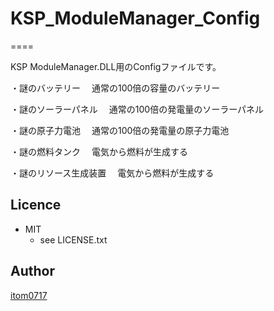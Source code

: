 # KSP_ModuleManager_Config
====

KSP ModuleManager.DLL用のConfigファイルです。  

・謎のバッテリー
　通常の100倍の容量のバッテリー

・謎のソーラーパネル
　通常の100倍の発電量のソーラーパネル

・謎の原子力電池
　通常の100倍の発電量の原子力電池

・謎の燃料タンク
　電気から燃料が生成する

・謎のリソース生成装置
　電気から燃料が生成する



## Licence
* MIT  
    * see LICENSE.txt

## Author

[itom0717](https://github.com/itom0717)
